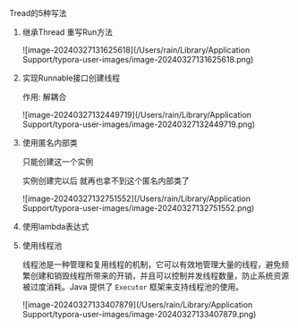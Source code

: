 Tread的5种写法

1. 继承Thread 重写Run方法

   ![image-20240327131625618](/Users/rain/Library/Application Support/typora-user-images/image-20240327131625618.png)

2. 实现Runnable接口创建线程

   作用: 解耦合

   ![image-20240327132449719](/Users/rain/Library/Application Support/typora-user-images/image-20240327132449719.png)

   

   

3. 使用匿名内部类

   只能创建这一个实例

   实例创建完以后 就再也拿不到这个匿名内部类了

   ![image-20240327132751552](/Users/rain/Library/Application Support/typora-user-images/image-20240327132751552.png)

4. 使用lambda表达式

5. 使用线程池

   线程池是一种管理和复用线程的机制，它可以有效地管理大量的线程，避免频繁创建和销毁线程所带来的开销，并且可以控制并发线程数量，防止系统资源被过度消耗。Java 提供了 `Executor` 框架来支持线程池的使用。

   ![image-20240327133407879](/Users/rain/Library/Application Support/typora-user-images/image-20240327133407879.png)



